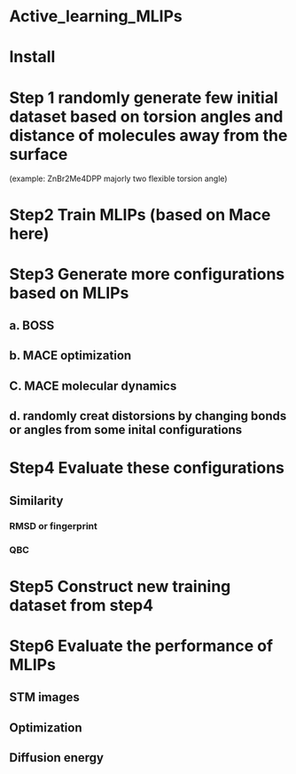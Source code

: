 # Active_learning_MLIPs

# Install


# Step 1 randomly generate few initial dataset based on torsion angles and distance of molecules away from the surface
(example: ZnBr2Me4DPP majorly two flexible torsion angle)



# Step2  Train MLIPs (based on Mace here)


# Step3  Generate more configurations based on MLIPs
## a. BOSS
## b. MACE optimization
## C. MACE molecular dynamics
## d. randomly creat distorsions by changing bonds or angles from some inital configurations


# Step4 Evaluate these configurations
## Similarity
  ### RMSD or fingerprint
  ### QBC


# Step5 Construct new training dataset from step4



# Step6 Evaluate the performance of MLIPs
## STM images
## Optimization
## Diffusion energy







